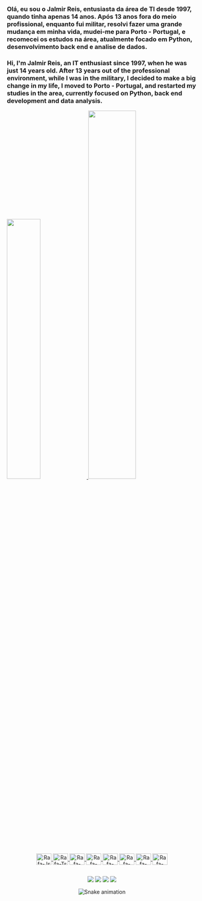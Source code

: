 ### Olá, eu sou o Jalmir Reis, entusiasta da área de TI desde 1997, quando tinha apenas 14 anos. Após 13 anos fora do meio profissional, enquanto fui militar, resolvi fazer uma grande mudança em minha vida, mudei-me para Porto - Portugal, e recomecei os estudos na área, atualmente focado em Python, desenvolvimento back end e analise de dados.

### Hi, I'm Jalmir Reis, an IT enthusiast since 1997, when he was just 14 years old. After 13 years out of the professional environment, while I was in the military, I decided to make a big change in my life, I moved to Porto - Portugal, and restarted my studies in the area, currently focused on Python, back end development and data analysis.

 <a href="https://github.com/jalmir-reis">
  <img width="42%" height="42%" src="https://github-readme-stats.vercel.app/api?username=jalmir-reis&show_icons=true&theme=dark&include_all_commits=true&count_private=true"/>
   <img width="50%" height="50%" src="https://github-readme-stats.vercel.app/api/top-langs/?username=jalmir-reis&layout=compact&langs_count=7&theme=dark"/>
</div>

<div style="display: inline_block" align="center"><br>
  <img align="center" alt="Rafa-Js" height="30" width="40" src="https://cdn.jsdelivr.net/gh/devicons/devicon/icons/python/python-original-wordmark.svg"">
  <img align="center" alt="Rafa-Ts" height="30" width="40" src="https://cdn.jsdelivr.net/gh/devicons/devicon/icons/pandas/pandas-original-wordmark.svg">
  <img align="center" alt="Rafa-React" height="30" width="40" src="https://cdn.jsdelivr.net/gh/devicons/devicon/icons/selenium/selenium-original.svg"">
  <img align="center" alt="Rafa-HTML" height="30" width="40" src="https://cdn.jsdelivr.net/gh/devicons/devicon/icons/pycharm/pycharm-original-wordmark.svg">
  <img align="center" alt="Rafa-CSS" height="30" width="40" src="https://cdn.jsdelivr.net/gh/devicons/devicon/icons/flask/flask-original.svg">
  <img align="center" alt="Rafa-Python" height="30" width="40" src="https://cdn.jsdelivr.net/gh/devicons/devicon/icons/html5/html5-plain-wordmark.svg">
  <img align="center" alt="Rafa-Csharp" height="30" width="40" src="https://cdn.jsdelivr.net/gh/devicons/devicon/icons/photoshop/photoshop-plain.svg">
  <img align="center" alt="Rafa-Csharp" height="30" width="40" src="https://cdn.jsdelivr.net/gh/devicons/devicon/icons/django/django-plain.svg">
 
</div>
  
  ##

<div align="center">
  <a href="https://www.instagram.com/jal_reis/" target="_blank"><img src="https://img.shields.io/badge/-Instagram-%23E4405F?style=for-the-      badge&logo=instagram&logoColor=white" target="_blank"></a>
  <a href = "mailto:jalmir.reis.pt@gmail.com"><img src="https://img.shields.io/badge/-Gmail-%23333?style=for-the-badge&logo=gmail&logoColor=white" target="_blank"></a>
  <a href="https://www.linkedin.com/in/jalmir-reis-8b66a0243/" target="_blank"><img src="https://img.shields.io/badge/-LinkedIn-%230077B5?style=for-the-badge&logo=linkedin&logoColor=white" target="_blank"></a> 
  <a href="https://wa.me/+351910559951" target="_blank"><img src="https://img.shields.io/badge/WhatsApp-25D366?style=for-the-badge&logo=whatsapp&logoColor=white" target="_blank"></a> 

![Snake animation](https://github.com/jalmir-reis/jalmir-reis/blob/output/github-contribution-grid-snake.svg)
 
</div>
